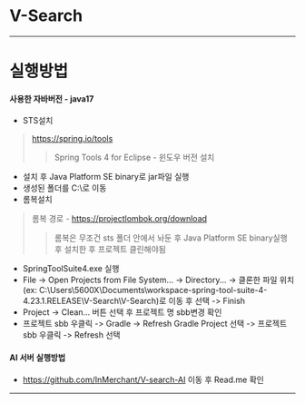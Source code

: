 # V-Search
---
# 실행방법

#### 사용한 자바버전 - java17
+ STS설치
> https://spring.io/tools
>> Spring Tools 4 for Eclipse - 윈도우 버전 설치
+ 설치 후 Java Platform SE binary로 jar파일 실행
+ 생성된 폴더를 C:\로 이동
+ 롬복설치
> 롬복 경로 - https://projectlombok.org/download 
>> 롬복은 무조건 sts 폴더 안에서 놔둔 후 Java Platform SE binary실행 후 설치한 후 프로젝트 클린해야됨
+ SpringToolSuite4.exe 실행
+ File -> Open Projects from File System... -> Directory... -> 클론한 파일 위치(ex: C:\Users\5600X\Documents\workspace-spring-tool-suite-4-4.23.1.RELEASE\V-Search\V-Search)로 이동 후 선택 -> Finish
+ Project -> Clean... 버튼 선택 후 프로젝트 명 sbb변경 확인
+ 프로젝트 sbb 우클릭 -> Gradle -> Refresh Gradle Project 선택 -> 프로젝트 sbb 우클릭 -> Refresh 선택

#### AI 서버 실행방법
+ <https://github.com/InMerchant/V-search-AI> 이동 후 Read.me 확인
---

